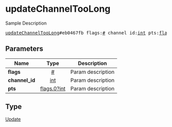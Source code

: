# updateChannelTooLong

Sample Description

<pre>
<a href="../constructor/updateChannelTooLong.md">updateChannelTooLong</a>#eb0467fb flags:<a href="../type/#.md">#</a> channel_id:<a href="../type/int.md">int</a> pts:<a href="../type/flags.0?int.md">flags.0?int</a> = <a href="../type/Update.md">Update</a>;
</pre>

## Parameters

| Name | Type | Description |
|------|:----:|-------------|
| **flags** | [#](../type/#.md) | Param description |
| **channel_id** | [int](../type/int.md) | Param description |
| **pts** | [flags.0?int](../type/flags.0?int.md) | Param description |

## Type

[Update](../type/Update.md)
